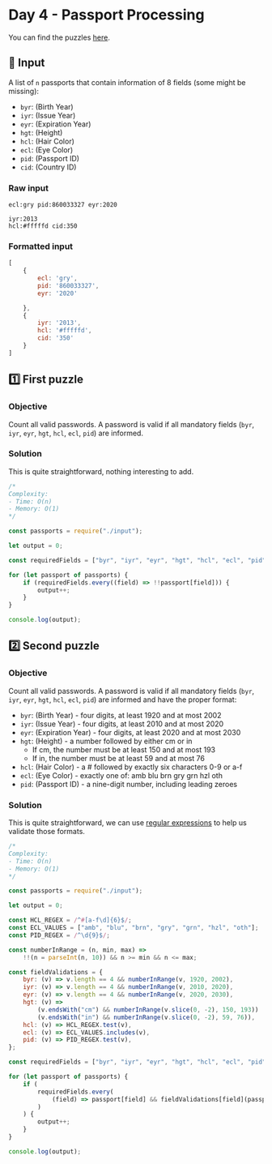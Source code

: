 # Day 4 - Passport Processing

You can find the puzzles [here](https://adventofcode.com/2020/day/4).

## 📄 Input

A list of `n` passports that contain information of 8 fields (some might be missing):

- `byr`: (Birth Year)
- `iyr`: (Issue Year)
- `eyr`: (Expiration Year)
- `hgt`: (Height)
- `hcl`: (Hair Color)
- `ecl`: (Eye Color)
- `pid`: (Passport ID)
- `cid`: (Country ID)

### Raw input

```
ecl:gry pid:860033327 eyr:2020

iyr:2013
hcl:#fffffd cid:350
```

### Formatted input

```js
[
    {
        ecl: 'gry',
        pid: '860033327',
        eyr: '2020'

    },
    {
        iyr: '2013',
        hcl: '#fffffd',
        cid: '350'
    }
]
```

## 1️⃣ First puzzle

### Objective

Count all valid passwords. A password is valid if all mandatory fields (`byr`, `iyr`, `eyr`, `hgt`, `hcl`, `ecl`, `pid`) are informed.

### Solution

This is quite straightforward, nothing interesting to add.

```js
/*
Complexity:
- Time: O(n)
- Memory: O(1)
*/

const passports = require("./input");

let output = 0;

const requiredFields = ["byr", "iyr", "eyr", "hgt", "hcl", "ecl", "pid"];

for (let passport of passports) {
	if (requiredFields.every((field) => !!passport[field])) {
		output++;
	}
}

console.log(output);
```

## 2️⃣ Second puzzle

### Objective

Count all valid passwords. A password is valid if all mandatory fields (`byr`, `iyr`, `eyr`, `hgt`, `hcl`, `ecl`, `pid`) are informed and have the proper format:

- `byr`: (Birth Year) - four digits, at least 1920 and at most 2002
- `iyr`: (Issue Year) - four digits, at least 2010 and at most 2020
- `eyr`: (Expiration Year) - four digits, at least 2020 and at most 2030
- `hgt`: (Height) - a number followed by either cm or in
  - If cm, the number must be at least 150 and at most 193
  - If in, the number must be at least 59 and at most 76
- `hcl`: (Hair Color) - a # followed by exactly six characters 0-9 or a-f
- `ecl`: (Eye Color) - exactly one of: amb blu brn gry grn hzl oth
- `pid`: (Passport ID) - a nine-digit number, including leading zeroes

### Solution

This is quite straightforward, we can use [regular expressions](https://developer.mozilla.org/en-US/docs/Web/JavaScript/Guide/Regular_Expressions) to help us validate those formats.

```js
/*
Complexity:
- Time: O(n)
- Memory: O(1)
*/

const passports = require("./input");

let output = 0;

const HCL_REGEX = /^#[a-f\d]{6}$/;
const ECL_VALUES = ["amb", "blu", "brn", "gry", "grn", "hzl", "oth"];
const PID_REGEX = /^\d{9}$/;

const numberInRange = (n, min, max) =>
	!!(n = parseInt(n, 10)) && n >= min && n <= max;

const fieldValidations = {
	byr: (v) => v.length == 4 && numberInRange(v, 1920, 2002),
	iyr: (v) => v.length == 4 && numberInRange(v, 2010, 2020),
	eyr: (v) => v.length == 4 && numberInRange(v, 2020, 2030),
	hgt: (v) =>
		(v.endsWith("cm") && numberInRange(v.slice(0, -2), 150, 193)) ||
		(v.endsWith("in") && numberInRange(v.slice(0, -2), 59, 76)),
	hcl: (v) => HCL_REGEX.test(v),
	ecl: (v) => ECL_VALUES.includes(v),
	pid: (v) => PID_REGEX.test(v),
};

const requiredFields = ["byr", "iyr", "eyr", "hgt", "hcl", "ecl", "pid"];

for (let passport of passports) {
	if (
		requiredFields.every(
			(field) => passport[field] && fieldValidations[field](passport[field])
		)
	) {
		output++;
	}
}

console.log(output);
```